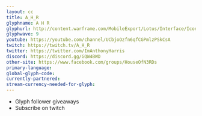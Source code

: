 ```yaml
---
layout: cc
title: A_H_R
glyphname: A H R
glyphurl: http://content.warframe.com/MobileExport/Lotus/Interface/Icons/Player/ContentCreators/AHR.png
glyphwave: 9
youtube: https://youtube.com/channel/UCbjoOzfn6qfCGPmlzPSkCsA
twitch: https://twitch.tv/A_H_R
twitter: https://twitter.com/ImAnthonyHarris
discord: https://discord.gg/GQW4BWD
other-site: https://www.facebook.com/groups/HouseOfN3RDs
primary-language: 
global-glyph-code: 
currently-partnered: 
stream-currency-needed-for-glyph: 
---
```

* Glyph follower giveaways
* Subscribe on twitch
